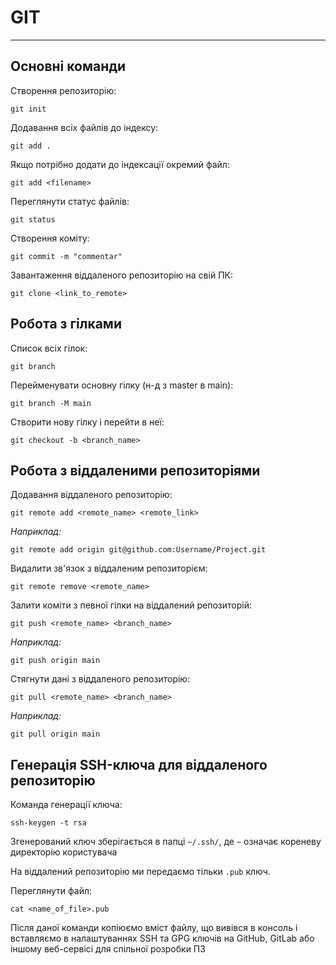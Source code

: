 # GIT

-------------------------------

## Основні команди

Створення репозиторію: 

    git init 

Додавання всіх файлів до індексу:

    git add .

Якщо потрібно додати до індексації окремий файл:

    git add <filename>

Переглянути статус файлів:
    
    git status

Створення коміту:

    git commit -m "commentar"

Завантаження віддаленого репозиторію на свій ПК:

    git clone <link_to_remote>

## Робота з гілками

Список всіх гілок:

    git branch

Перейменувати основну гілку (н-д з master в main):

    git branch -M main

Створити нову гілку і перейти в неї:
    
    git checkout -b <branch_name>

## Робота з віддаленими репозиторіями

Додавання віддаленого репозиторію:

    git remote add <remote_name> <remote_link>

_Наприклад:_
    
    git remote add origin git@github.com:Username/Project.git

Видалити зв'язок з віддаленим репозиторієм:

    git remote remove <remote_name>

Залити коміти з певної гілки на віддалений репозиторій:
    
    git push <remote_name> <branch_name>

_Наприклад:_ 
    
    git push origin main

Стягнути дані з віддаленого репозиторію:

    git pull <remote_name> <branch_name>

_Наприклад:_ 

    git pull origin main


## Генерація SSH-ключа для віддаленого репозиторію

Команда генерації ключа:

    ssh-keygen -t rsa

Згенерований ключ зберігається в папці `~/.ssh/`, де `~` означає кореневу директорію користувача

На віддалений репозиторію ми передаємо тільки `.pub` ключ.

Переглянути файл: 

    cat <name_of_file>.pub

Після даної команди копіюємо вміст файлу, що вивівся в консоль і вставляємо в налаштуваннях SSH та GPG ключів на GitHub, GitLab або іншому веб-сервісі для спільної розробки ПЗ


